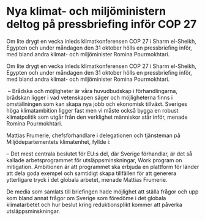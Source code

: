 # Nya klimat- och miljöministern deltog på pressbriefing inför COP 27

Om lite drygt en vecka inleds klimatkonferensen COP 27 i Sharm el-Sheikh, Egypten och under måndagen den 31 oktober hölls en pressbriefing inför, med bland andra klimat- och miljöminister Romina Pourmokhtari.

Om lite drygt en vecka inleds klimatkonferensen COP 27 i Sharm el-Sheikh, Egypten och under måndagen den 31 oktober hölls en pressbriefing inför, med bland andra klimat- och miljöminister Romina Pourmokhtari.

 – Brådska och möjligheter är våra huvudbudskap i förhandlingarna, brådskan ligger i vad vetenskapen säger och möjligheterna finns i omställningen som kan skapa nya jobb och ekonomisk tillväxt. Sveriges höga klimatambition ligger fast men vi måste också bygga en robust klimatpolitik som utgår från den verklighet människor står inför, menade Romina Pourmokhtari.

Mattias Frumerie, chefsförhandlare i delegationen och tjänsteman på Miljödepartementets klimatenhet, fyllde i:

– Det mest centrala beslutet för EU:s del, där Sverige förhandlar, är det så kallade arbetsprogrammet för utsläppsminskningar, Work program on mitigation. Ambitionen är att programmet ska erbjuda en plattform för länder att dela goda exempel och samtidigt skapa tillfällen för att generera ytterligare tryck i det globala arbetet, menade Mattias Frumerie.

De media som samlats till briefingen hade möjlighet att ställa frågor och upp kom bland annat frågor om Sverige som föredöme i det globala klimatarbetet och hur beslut kring reduktionsplikt kommer att påverka utsläppsminskningar.
